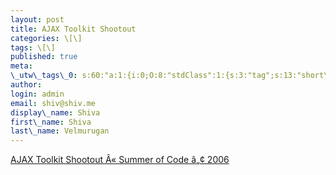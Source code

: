 ```yaml
---
layout: post
title: AJAX Toolkit Shootout
categories: \[\]
tags: \[\]
published: true
meta:
\_utw\_tags\_0: s:60:"a:1:{i:0;O:8:"stdClass":1:{s:3:"tag";s:13:"short\_updates";}}";
author:
login: admin
email: shiv@shiv.me
display\_name: Shiva
first\_name: Shiva
last\_name: Velmurugan
---
```


[AJAX Toolkit Shootout Â« Summer of Code â„¢ 2006][0]


[0]: http://summerofcode.wordpress.com/2006/07/01/ajax-toolkit-shootout/#comments
